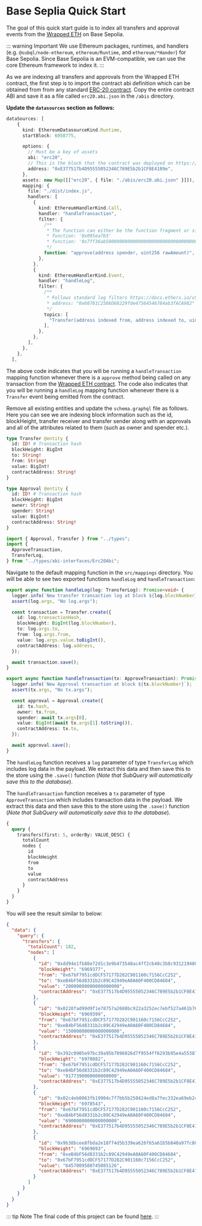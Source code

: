# Base Seplia Quick Start

The goal of this quick start guide is to index all transfers and approval events from the [Wrapped ETH](https://sepolia.basescan.org/token/0xe377517b4d95555052346c789e5b2b1cf8e4189e) on Base Sepolia.

<!-- @include: ../snippets/evm-quickstart-reference.md -->

::: warning Important
We use Ethereum packages, runtimes, and handlers (e.g. `@subql/node-ethereum`, `ethereum/Runtime`, and `ethereum/*Hander`) for Base Sepolia. Since Base Sepolia is an EVM-compatible, we can use the core Ethereum framework to index it.
:::

<!-- @include: ../snippets/evm-manifest-intro.md#level2 -->

As we are indexing all transfers and approvals from the Wrapped ETH contract, the first step is to import the contract abi definition which can be obtained from from any standard [ERC-20 contract](https://ethereum.org/en/developers/docs/standards/tokens/erc-20/). Copy the entire contract ABI and save it as a file called `erc20.abi.json` in the `/abis` directory.

**Update the `datasources` section as follows:**

```ts
dataSources: [
    {
      kind: EthereumDatasourceKind.Runtime,
      startBlock: 6958775,

      options: {
        // Must be a key of assets
        abi: "erc20",
        // This is the block that the contract was deployed on https://sepolia.basescan.org/token/0xe377517b4d95555052346c789e5b2b1cf8e4189e
        address: "0xE377517b4D95555052346C789E5b2b1CF8E4189e",
      },
      assets: new Map([["erc20", { file: "./abis/erc20.abi.json" }]]),
      mapping: {
        file: "./dist/index.js",
        handlers: [
          {
            kind: EthereumHandlerKind.Call,
            handler: "handleTransaction",
            filter: {
              /**
               * The function can either be the function fragment or signature
               * function: '0x095ea7b3'
               * function: '0x7ff36ab500000000000000000000000000000000000000000000000000000000'
               */
              function: "approve(address spender, uint256 rawAmount)",
            },
          },
          {
            kind: EthereumHandlerKind.Event,
            handler: "handleLog",
            filter: {
              /**
               * Follows standard log filters https://docs.ethers.io/v5/concepts/events/
               * address: "0x60781C2586D68229fde47564546784ab3fACA982"
               */
              topics: [
                "Transfer(address indexed from, address indexed to, uint256 amount)",
              ],
            },
          },
        ],
      },
    },
  ],
```

The above code indicates that you will be running a `handleTransaction` mapping function whenever there is a `approve` method being called on any transaction from the [Wrapped ETH contract](https://sepolia.basescan.org/token/0xe377517b4d95555052346c789e5b2b1cf8e4189e). The code also indicates that you will be running a `handleLog` mapping function whenever there is a `Transfer` event being emitted from the contract.

<!-- @include: ../snippets/ethereum-manifest-note.md -->

<!-- @include: ../snippets/schema-intro.md#level2 -->

Remove all existing entities and update the `schema.graphql` file as follows. Here you can see we are indexing block information such as the id, blockHeight, transfer receiver and transfer sender along with an approvals and all of the attributes related to them (such as owner and spender etc.).

```graphql
type Transfer @entity {
  id: ID! # Transaction hash
  blockHeight: BigInt
  to: String!
  from: String!
  value: BigInt!
  contractAddress: String!
}

type Approval @entity {
  id: ID! # Transaction hash
  blockHeight: BigInt
  owner: String!
  spender: String!
  value: BigInt!
  contractAddress: String!
}
```

<!-- @include: ../snippets/note-on-entity-relationships.md -->

<!-- @include: ../snippets/evm-codegen.md -->

```ts
import { Approval, Transfer } from "../types";
import {
  ApproveTransaction,
  TransferLog,
} from "../types/abi-interfaces/Erc20Abi";
```

<!-- @include: ../snippets/schema-note.md -->

<!-- @include: ../snippets/mapping-intro.md#level2 -->

Navigate to the default mapping function in the `src/mappings` directory. You will be able to see two exported functions `handleLog` and `handleTransaction`:

```ts
export async function handleLog(log: TransferLog): Promise<void> {
  logger.info(`New transfer transaction log at block ${log.blockNumber}`);
  assert(log.args, "No log.args");

  const transaction = Transfer.create({
    id: log.transactionHash,
    blockHeight: BigInt(log.blockNumber),
    to: log.args.to,
    from: log.args.from,
    value: log.args.value.toBigInt(),
    contractAddress: log.address,
  });

  await transaction.save();
}

export async function handleTransaction(tx: ApproveTransaction): Promise<void> {
  logger.info(`New Approval transaction at block ${tx.blockNumber}`);
  assert(tx.args, "No tx.args");

  const approval = Approval.create({
    id: tx.hash,
    owner: tx.from,
    spender: await tx.args[0],
    value: BigInt(await tx.args[1].toString()),
    contractAddress: tx.to,
  });

  await approval.save();
}
```

The `handleLog` function receives a `log` parameter of type `TransferLog` which includes log data in the payload. We extract this data and then save this to the store using the `.save()` function (_Note that SubQuery will automatically save this to the database_).

The `handleTransaction` function receives a `tx` parameter of type `ApproveTransaction` which includes transaction data in the payload. We extract this data and then save this to the store using the `.save()` function (_Note that SubQuery will automatically save this to the database_).

<!-- @include: ../snippets/ethereum-mapping-note.md -->

<!-- @include: ../snippets/build.md -->

<!-- @include: ../snippets/run-locally.md -->

<!-- @include: ../snippets/query-intro.md -->

```graphql
{
  query {
    transfers(first: 5, orderBy: VALUE_DESC) {
      totalCount
      nodes {
        id
        blockHeight
        from
        to
        value
        contractAddress
      }
    }
  }
}
```

You will see the result similar to below:

```json
{
  "data": {
    "query": {
      "transfers": {
        "totalCount": 182,
        "nodes": [
          {
            "id": "0xdd94e1fb88e72d1c3e9b473548ac4ff2cb40c3b8c931219480f930d397c542e3",
            "blockHeight": "6969377",
            "from": "0x67bF7951cdDCF57177D282C901160c7156CcC252",
            "to": "0xeB4bF56d8331b2c89C42949eA0A60F400CD84684",
            "value": "20000000000000000000",
            "contractAddress": "0xE377517b4D95555052346C789E5b2b1CF8E4189e"
          },
          {
            "id": "0x0220fad99d9f1e78757a2688bc922a3252ec7ebf527a461b76be3bae34082bfd",
            "blockHeight": "6969399",
            "from": "0x67bF7951cdDCF57177D282C901160c7156CcC252",
            "to": "0xeB4bF56d8331b2c89C42949eA0A60F400CD84684",
            "value": "15000000000000000000",
            "contractAddress": "0xE377517b4D95555052346C789E5b2b1CF8E4189e"
          },
          {
            "id": "0x392c0905e97bc39a95b7096026d7f9554ff6293b95e4a55387e34e1a448ec9f1",
            "blockHeight": "6970882",
            "from": "0x67bF7951cdDCF57177D282C901160c7156CcC252",
            "to": "0xeB4bF56d8331b2c89C42949eA0A60F400CD84684",
            "value": "9177390000000000000",
            "contractAddress": "0xE377517b4D95555052346C789E5b2b1CF8E4189e"
          },
          {
            "id": "0x02c4eb0063fb19904c7f7bb5b250424ed8a7fec332ea69eb2c1ab0ab2f754ec7",
            "blockHeight": "6978543",
            "from": "0x67bF7951cdDCF57177D282C901160c7156CcC252",
            "to": "0xeB4bF56d8331b2c89C42949eA0A60F400CD84684",
            "value": "6900000000000000000",
            "contractAddress": "0xE377517b4D95555052346C789E5b2b1CF8E4189e"
          },
          {
            "id": "0x9b38bcee8fbda2e18ff4d5b339ea626f65a61b5b840a97fc88ac6cf3b7fac367",
            "blockHeight": "6969893",
            "from": "0xeB4bF56d8331b2c89C42949eA0A60F400CD84684",
            "to": "0x67bF7951cdDCF57177D282C901160c7156CcC252",
            "value": "6457009580745085126",
            "contractAddress": "0xE377517b4D95555052346C789E5b2b1CF8E4189e"
          }
        ]
      }
    }
  }
}
```

::: tip Note
The final code of this project can be found [here](https://github.com/subquery/ethereum-subql-starter/tree/main/Base/base-sepolia-starter).
:::

<!-- @include: ../snippets/whats-next.md -->

